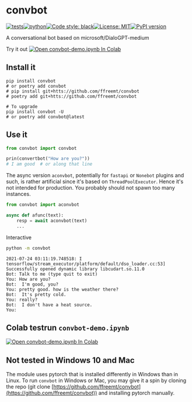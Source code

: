 # convbot
[![tests](https://github.com/ffreemt/convbot/actions/workflows/routine-tests.yml/badge.svg)](https://github.com/ffreemt/convbot/actions)[![python](https://img.shields.io/static/v1?label=python+&message=3.7%2B&color=blue)](https://img.shields.io/static/v1?label=python+&message=3.7%2B&color=blue)[![Code style: black](https://img.shields.io/badge/code%20style-black-000000.svg)](https://github.com/psf/black)[![License: MIT](https://img.shields.io/badge/License-MIT-yellow.svg)](https://opensource.org/licenses/MIT)[![PyPI version](https://badge.fury.io/py/convbot.svg)](https://badge.fury.io/py/convbot)

A conversational bot based on microsoft/DialoGPT-medium

Try it out [![Open convbot-demo.ipynb In Colab](https://colab.research.google.com/assets/colab-badge.svg)](https://colab.research.google.com/github/ffreemt/convbot/blob/master/convbot_demo.ipynb)

## Install it

```shell
pip install convbot
# or poetry add convbot
# pip install git+htts://github.com/ffreemt/convbot
# poetry add git+htts://github.com/ffreemt/convbot

# To upgrade
pip install convbot -U
# or poetry add convbot@latest
```

## Use it
```python
from convbot import convbot

prin(convertbot("How are you?"))
# I am good  # or along that line
```

The async version `aconvbot`, potentially for `fastapi` or `Nonebot` plugins and such,  is rather artificial since it's based on `ThreadPoolExecutor`. Hence it's not intended for production. You probably should not spawn too many instances.
```python
from convbot import aconvbot

async def afunc(text):
    resp = await aconvbot(text)
    ...
```

Interactive

```bash
python -m convbot
```

    2021-07-24 03:11:19.748518: I tensorflow/stream_executor/platform/default/dso_loader.cc:53] Successfully opened dynamic library libcudart.so.11.0
    Bot: Talk to me (type quit to exit)
    You: How are you?
    Bot:  I'm good, you?
    You: pretty good. how is the weather there?
    Bot:  It's pretty cold.
    You: really?
    Bot:  I don't have a heat source.
    You:

## Colab testrun `convbot-demo.ipynb`

[![Open convbot-demo.ipynb In Colab](https://colab.research.google.com/assets/colab-badge.svg)](https://colab.research.google.com/github/ffreemt/convbot/blob/master/convbot_demo.ipynb)

## Not tested in Windows 10 and Mac

The module uses pytorch that is installed differently in Windows than in Linux. To run `convbot` in Windows or Mac, you may give it a spin  by cloning the repo (git clone [https://github.com/ffreemt/convbot](https://github.com/ffreemt/convbot)) and installing pytorch manually.
